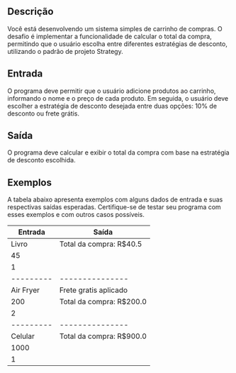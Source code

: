 ## Descrição

Você está desenvolvendo um sistema simples de carrinho de compras. O desafio é implementar a funcionalidade de calcular o total da compra, permitindo que o usuário escolha entre diferentes estratégias de desconto, utilizando o padrão de projeto Strategy.

## Entrada

O programa deve permitir que o usuário adicione produtos ao carrinho, informando o nome e o preço de cada produto. Em seguida, o usuário deve escolher a estratégia de desconto desejada entre duas opções: 10% de desconto ou frete grátis.

## Saída
O programa deve calcular e exibir o total da compra com base na estratégia de desconto escolhida.

## Exemplos
A tabela abaixo apresenta exemplos com alguns dados de entrada e suas respectivas saídas esperadas. Certifique-se de testar seu programa com esses exemplos e com outros casos possíveis.

| Entrada   | Saída                    |
|-----------|--------------------------|
| Livro     | Total da compra: R$40.5  |
| 45        |                          |
| 1         |                          |
| --------- | ---------------          |
| Air Fryer | Frete gratis aplicado    |
| 200       | Total da compra: R$200.0 |
| 2         |                          |
| --------- | ---------------          |
| Celular   | Total da compra: R$900.0 |
| 1000      |                          |
| 1         |                          |